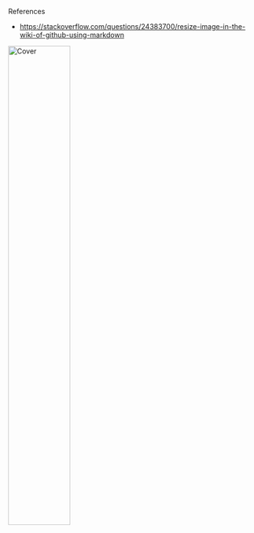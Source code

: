 References
- https://stackoverflow.com/questions/24383700/resize-image-in-the-wiki-of-github-using-markdown

<img src="images/cover.png" alt="Cover" width="50%"/>
